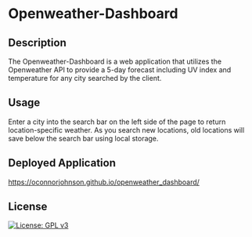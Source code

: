 # Openweather-Dashboard

## Description 
The Openweather-Dashboard is a web application that utilizes the Openweather API to provide a 5-day forecast including UV index and temperature for any city searched by the client. 

## Usage
Enter a city into the search bar on the left side of the page to return location-specific weather. As you search new locations, old locations will save below the search bar using local storage. 

## Deployed Application
https://oconnorjohnson.github.io/openweather_dashboard/

## License 
[![License: GPL v3](https://img.shields.io/badge/License-GPLv3-blue.svg)](https://www.gnu.org/licenses/gpl-3.0)


